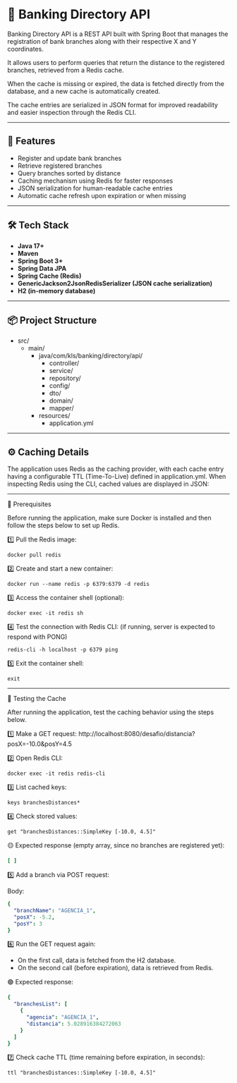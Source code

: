 # 🏦 Banking Directory API

Banking Directory API is a REST API built with Spring Boot that manages the registration of bank branches along with their respective X and Y coordinates.

It allows users to perform queries that return the distance to the registered branches, retrieved from a Redis cache.

When the cache is missing or expired, the data is fetched directly from the database, and a new cache is automatically created.

The cache entries are serialized in JSON format for improved readability and easier inspection through the Redis CLI.

---

## 🚀 Features

- Register and update bank branches
- Retrieve registered branches
- Query branches sorted by distance
- Caching mechanism using Redis for faster responses
- JSON serialization for human-readable cache entries
- Automatic cache refresh upon expiration or when missing

---

## 🛠️ Tech Stack

- **Java 17+**
- **Maven**
- **Spring Boot 3+**
- **Spring Data JPA**
- **Spring Cache (Redis)**
- **GenericJackson2JsonRedisSerializer (JSON cache serialization)**
- **H2 (in-memory database)** 

---

## 📦 Project Structure
+ src/
  + main/
    + java/com/kls/banking/directory/api/
      + controller/
      + service/
      + repository/
      + config/
      + dto/
      + domain/
      + mapper/
    + resources/
      + application.yml

---

## ⚙️ Caching Details



The application uses Redis as the caching provider, with each cache entry having a configurable TTL (Time-To-Live) defined in application.yml.
When inspecting Redis using the CLI, cached values are displayed in JSON:

---
🧱 Prerequisites

Before running the application, make sure Docker is installed and then follow the steps below to set up Redis.

1️⃣ Pull the Redis image:
```console
docker pull redis
```
2️⃣ Create and start a new container:
```console
docker run --name redis -p 6379:6379 -d redis
```
3️⃣ Access the container shell (optional):
```console
docker exec -it redis sh 
```
4️⃣ Test the connection with Redis CLI: (if running, server is expected to respond with PONG)
```console
redis-cli -h localhost -p 6379 ping
```
5️⃣ Exit the container shell:
```console
exit
```
---
🧪 Testing the Cache 

After running the application, test the caching behavior using the steps below.

1️⃣ Make a GET request:
http://localhost:8080/desafio/distancia?posX=-10.0&posY=4.5

2️⃣ Open Redis CLI:
```console
docker exec -it redis redis-cli
```
3️⃣ List cached keys:
```console
keys branchesDistances*
```
4️⃣ Check stored values:
```console
get "branchesDistances::SimpleKey [-10.0, 4.5]"
```
🟡 Expected response (empty array, since no branches are registered yet):
```yaml
[ ]
```
5️⃣ Add a branch via POST request:

Body:

```yaml
{
  "branchName": "AGENCIA_1",
  "posX": -5.2,
  "posY": 3
}
```
6️⃣ Run the GET request again:
- On the first call, data is fetched from the H2 database.
- On the second call (before expiration), data is retrieved from Redis.

🟢 Expected response:
```yaml
{
  "branchesList": [
    {
      "agencia": "AGENCIA_1",
      "distancia": 5.028916384272063
    }
  ]
}
```
7️⃣ Check cache TTL (time remaining before expiration, in seconds):
```console
ttl "branchesDistances::SimpleKey [-10.0, 4.5]"
```